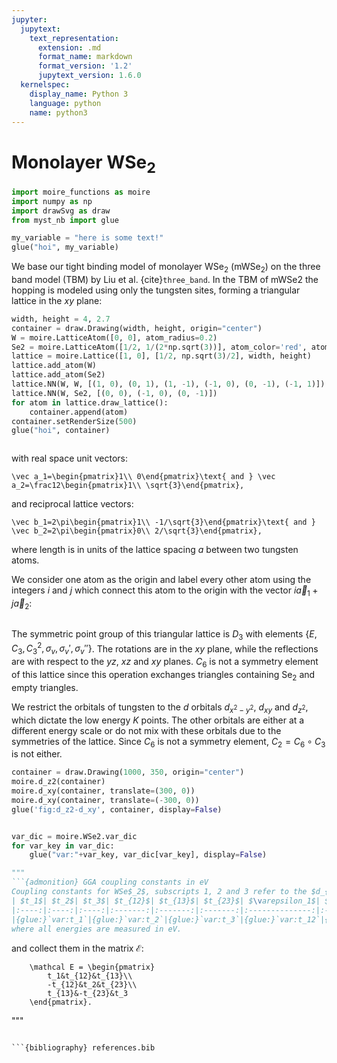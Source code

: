 ```yaml
---
jupyter:
  jupytext:
    text_representation:
      extension: .md
      format_name: markdown
      format_version: '1.2'
      jupytext_version: 1.6.0
  kernelspec:
    display_name: Python 3
    language: python
    name: python3
---
```


# Monolayer WSe$_2$

```python tags=["remove-cell"]
import moire_functions as moire
import numpy as np
import drawSvg as draw
from myst_nb import glue

my_variable = "here is some text!"
glue("hoi", my_variable)
```

We base our tight binding model of monolayer WSe$_2$ (mWSe$_2$) on the three band model (TBM) by Liu et al. {cite}`three_band`. In the TBM of mWSe2 the hopping is modeled using only the tungsten sites, forming a triangular lattice in the $xy$ plane: 

```python
width, height = 4, 2.7
container = draw.Drawing(width, height, origin="center")
W = moire.LatticeAtom([0, 0], atom_radius=0.2)
Se2 = moire.LatticeAtom([1/2, 1/(2*np.sqrt(3))], atom_color='red', atom_radius=0.1)
lattice = moire.Lattice([1, 0], [1/2, np.sqrt(3)/2], width, height)
lattice.add_atom(W)
lattice.add_atom(Se2)
lattice.NN(W, W, [(1, 0), (0, 1), (1, -1), (-1, 0), (0, -1), (-1, 1)])
lattice.NN(W, Se2, [(0, 0), (-1, 0), (0, -1)])
for atom in lattice.draw_lattice():
    container.append(atom)
container.setRenderSize(500)
glue("hoi", container)
```

```{glue:} hoi
```

with real space unit vectors:
```{math}
\vec a_1=\begin{pmatrix}1\\ 0\end{pmatrix}\text{ and } \vec a_2=\frac12\begin{pmatrix}1\\ \sqrt{3}\end{pmatrix},    
```
and reciprocal lattice vectors:
```{math}
\vec b_1=2\pi\begin{pmatrix}1\\ -1/\sqrt{3}\end{pmatrix}\text{ and } \vec b_2=2\pi\begin{pmatrix}0\\ 2/\sqrt{3}\end{pmatrix},    
```
where length is in units of the lattice spacing $a$ between two tungsten atoms.

We consider one atom as the origin and label every other atom using the integers $i$ and $j$ which connect this atom to the origin with the vector $i
\vec a_1 + j\vec a_2$:


```{glue:figure} fig:lattice
```

The symmetric point group of this triangular lattice is $D_3$ with elements $\{E, C_3, C^2_3,\sigma_v, \sigma_v', \sigma_v''\}$. The rotations are in the $xy$ plane, while the reflections are with respect to the $yz$, $xz$ and $xy$ planes. $C_6$ is not a symmetry element of this lattice since this operation exchanges triangles containing Se$_2$ and empty triangles.

We restrict the orbitals of tungsten to the $d$ orbitals $d_{x^2-y^2}$, $d_{xy}$ and $d_{z^2}$, which dictate the low energy $K$ points. The other orbitals are either at a different energy scale or do not mix with these orbitals due to the symmetries of the lattice. Since $C_6$ is not a symmetry element, $C_2=C_6\circ C_3$ is not either.

```python
container = draw.Drawing(1000, 350, origin="center")
moire.d_z2(container)
moire.d_xy(container, translate=(300, 0))
moire.d_xy(container, translate=(-300, 0))
glue('fig:d_z2-d_xy', container, display=False)
```

```{glue:figure} fig:d_z2-d_xy
```

```python
var_dic = moire.WSe2.var_dic
for var_key in var_dic:
    glue("var:"+var_key, var_dic[var_key], display=False)
```

```python
"""
```{admonition} GGA coupling constants in eV
Coupling constants for WSe$_2$, subscripts 1, 2 and 3 refer to the $d_{x^2-y^2}$, $d_{xy}$ and $d_{z^2}$ orbitals respectively. These constants are for NN hopping left to right with respect to the $x$-axis. $\varepsilon_i$ are the on-site energies where $\varepsilon_1=\varepsilon_2$ due to symmetry. $\lambda_\text{SOC}$ is the spin orbit coupling. These are the GGA constants from {cite}`three_band`.
| $t_1$| $t_2$| $t_3$| $t_{12}$| $t_{13}$| $t_{23}$| $\varepsilon_1$| $\varepsilon_3$| $\lambda_{SOC}$|
|:----:|:----:|:----:|:-------:|:-------:|:-------:|:--------------:|:--------------:|:--------------:|
|{glue:}`var:t_1`|{glue:}`var:t_2`|{glue:}`var:t_3`|{glue:}`var:t_12`|{glue:}`var:t_13`|{glue:}`var:t_23`|{glue:}`var:ε_1`|{glue:}`var:ε_3`|{glue:}`var:λ_SOC`|
where all energies are measured in eV. 
```
and collect them in the matrix $\mathcal E$:
```{math}
    \mathcal E = \begin{pmatrix}
        t_1&t_{12}&t_{13}\\
        -t_{12}&t_2&t_{23}\\
        t_{13}&-t_{23}&t_3
    \end{pmatrix}.
```
"""
```

```{bibliography} references.bib
```

```python

```
